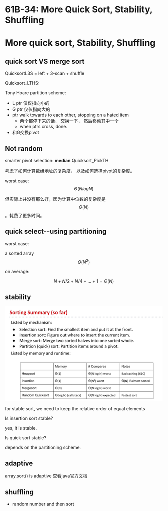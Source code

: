 # 61B-34: More Quick Sort, Stability, Shuffling



# More quick sort, Stability, Shuffling

## quick sort VS merge sort

QuicksortL3S = left + 3-scan + shuffle

Quicksort_LTHS:

Tony Hoare partition scheme:
- L ptr 仅仅指向小的
- G ptr 仅仅指向大的
- ptr walk towards to each other, stopping on a hated item
  - 两个都停下来的话， 交换一下， 然后移动其中一个
  - when ptrs cross, done.
- 和G交换pivot

## Not random
smarter pivot selection:
**median**
Quicksort_PickTH

考虑了如何计算数组地址的复杂度， 以及如何选择pivot的复杂度。

worst case:
$$
\Theta(NlogN)
$$

但实际上并没有那么好，因为计算中位数的复杂度是$$\Theta(N)$$。耗费了更多时间。

## quick select--using partitioning

worst case:

a sorted array
$$
\Theta(N^2)
$$

on average:

$$
N + N/2 + N/4 +... + 1 = \Theta(N)
$$

## stability

![alt text](image.png)

for stable sort, we need to keep the relative order of equal elements

Is insertion sort stable?

yes, it is stable.


Is quick sort stable?

depends on the partitioning scheme.

## adaptive
array.sort() is adaptive
查看java官方文档

## shuffling
- random number and then sort



